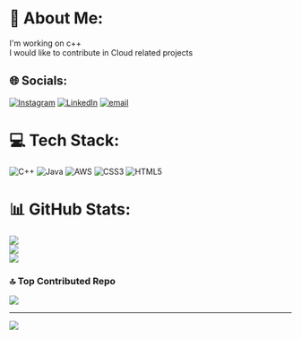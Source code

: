 # 💫 About Me:
I'm working on c++<br>I would like to contribute in Cloud related projects


## 🌐 Socials:
[![Instagram](https://img.shields.io/badge/Instagram-%23E4405F.svg?logo=Instagram&logoColor=white)](https://instagram.com/@mayank_thakur_656) [![LinkedIn](https://img.shields.io/badge/LinkedIn-%230077B5.svg?logo=linkedin&logoColor=white)](https://linkedin.com/in/mayank-thakur9181) [![email](https://img.shields.io/badge/Email-D14836?logo=gmail&logoColor=white)](mailto:mayankthakur9182@gmail.com) 

# 💻 Tech Stack:
![C++](https://img.shields.io/badge/c++-%2300599C.svg?style=plastic&logo=c%2B%2B&logoColor=white) ![Java](https://img.shields.io/badge/java-%23ED8B00.svg?style=plastic&logo=openjdk&logoColor=white) ![AWS](https://img.shields.io/badge/AWS-%23FF9900.svg?style=plastic&logo=amazon-aws&logoColor=white) ![CSS3](https://img.shields.io/badge/css3-%231572B6.svg?style=plastic&logo=css3&logoColor=white) ![HTML5](https://img.shields.io/badge/html5-%23E34F26.svg?style=plastic&logo=html5&logoColor=white)
# 📊 GitHub Stats:
![](https://github-readme-stats.vercel.app/api?username=itzmayank01&theme=dark&hide_border=false&include_all_commits=false&count_private=false)<br/>
![](https://github-readme-streak-stats.herokuapp.com/?user=itzmayank01&theme=dark&hide_border=false)<br/>
![](https://github-readme-stats.vercel.app/api/top-langs/?username=itzmayank01&theme=dark&hide_border=false&include_all_commits=false&count_private=false&layout=compact)

### 🔝 Top Contributed Repo
![](https://github-contributor-stats.vercel.app/api?username=itzmayank01&limit=5&theme=dark&combine_all_yearly_contributions=true)

---
[![](https://visitcount.itsvg.in/api?id=itzmayank01&icon=0&color=3)](https://visitcount.itsvg.in)

<!-- Proudly created with GPRM ( https://gprm.itsvg.in ) -->
